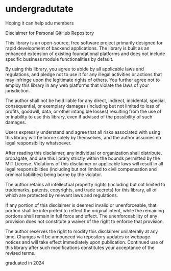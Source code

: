 # undergradutate
Hoping it can help sdu members

Disclaimer for Personal GitHub Repository

This library is an open-source, free software project primarily designed for rapid development of backend applications. The library is built as an enhanced extension of existing foundational platforms and does not include specific business module functionalities by default.

By using this library, you agree to abide by all applicable laws and regulations, and pledge not to use it for any illegal activities or actions that may infringe upon the legitimate rights of others. You further agree not to employ this library in any web platforms that violate the laws of your jurisdiction.

The author shall not be held liable for any direct, indirect, incidental, special, consequential, or exemplary damages (including but not limited to loss of profits, goodwill, data, or other intangible losses) resulting from the use of or inability to use this library, even if advised of the possibility of such damages.

Users expressly understand and agree that all risks associated with using this library will be borne solely by themselves, and the author assumes no legal responsibility whatsoever.

After reading this disclaimer, any individual or organization shall distribute, propagate, and use this library strictly within the bounds permitted by the MIT License. Violations of this disclaimer or applicable laws will result in all legal responsibilities (including but not limited to civil compensation and criminal liabilities) being borne by the violator.

The author retains all intellectual property rights (including but not limited to trademarks, patents, copyrights, and trade secrets) for this library, all of which are protected by relevant laws and regulations.

If any portion of this disclaimer is deemed invalid or unenforceable, that portion shall be interpreted to reflect the original intent, while the remaining portions shall remain in full force and effect. The unenforceability of any provision does not constitute a waiver of the right to enforce that provision.

The author reserves the right to modify this disclaimer unilaterally at any time. Changes will be announced via repository updates or webpage notices and will take effect immediately upon publication. Continued use of this library after such modifications constitutes your acceptance of the revised terms.

graduated in 2024
